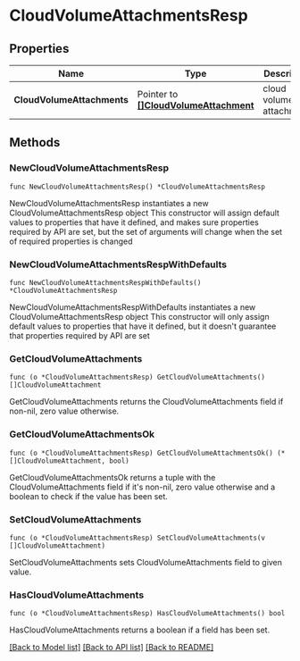 # CloudVolumeAttachmentsResp

## Properties

Name | Type | Description | Notes
------------ | ------------- | ------------- | -------------
**CloudVolumeAttachments** | Pointer to [**[]CloudVolumeAttachment**](CloudVolumeAttachment.md) | cloud volume attachments | [optional] 

## Methods

### NewCloudVolumeAttachmentsResp

`func NewCloudVolumeAttachmentsResp() *CloudVolumeAttachmentsResp`

NewCloudVolumeAttachmentsResp instantiates a new CloudVolumeAttachmentsResp object
This constructor will assign default values to properties that have it defined,
and makes sure properties required by API are set, but the set of arguments
will change when the set of required properties is changed

### NewCloudVolumeAttachmentsRespWithDefaults

`func NewCloudVolumeAttachmentsRespWithDefaults() *CloudVolumeAttachmentsResp`

NewCloudVolumeAttachmentsRespWithDefaults instantiates a new CloudVolumeAttachmentsResp object
This constructor will only assign default values to properties that have it defined,
but it doesn't guarantee that properties required by API are set

### GetCloudVolumeAttachments

`func (o *CloudVolumeAttachmentsResp) GetCloudVolumeAttachments() []CloudVolumeAttachment`

GetCloudVolumeAttachments returns the CloudVolumeAttachments field if non-nil, zero value otherwise.

### GetCloudVolumeAttachmentsOk

`func (o *CloudVolumeAttachmentsResp) GetCloudVolumeAttachmentsOk() (*[]CloudVolumeAttachment, bool)`

GetCloudVolumeAttachmentsOk returns a tuple with the CloudVolumeAttachments field if it's non-nil, zero value otherwise
and a boolean to check if the value has been set.

### SetCloudVolumeAttachments

`func (o *CloudVolumeAttachmentsResp) SetCloudVolumeAttachments(v []CloudVolumeAttachment)`

SetCloudVolumeAttachments sets CloudVolumeAttachments field to given value.

### HasCloudVolumeAttachments

`func (o *CloudVolumeAttachmentsResp) HasCloudVolumeAttachments() bool`

HasCloudVolumeAttachments returns a boolean if a field has been set.


[[Back to Model list]](../README.md#documentation-for-models) [[Back to API list]](../README.md#documentation-for-api-endpoints) [[Back to README]](../README.md)



